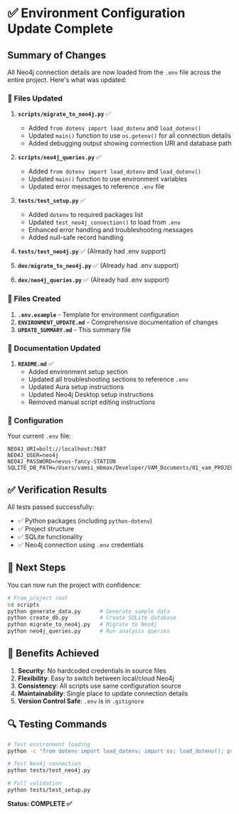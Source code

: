 # ✅ Environment Configuration Update Complete

## Summary of Changes

All Neo4j connection details are now loaded from the `.env` file across the entire project. Here's what was updated:

### 📁 Files Updated

1. **`scripts/migrate_to_neo4j.py`** ✅

   - Added `from dotenv import load_dotenv` and `load_dotenv()`
   - Updated `main()` function to use `os.getenv()` for all connection details
   - Added debugging output showing connection URI and database path

2. **`scripts/neo4j_queries.py`** ✅

   - Added `from dotenv import load_dotenv` and `load_dotenv()`
   - Updated `main()` function to use environment variables
   - Updated error messages to reference `.env` file

3. **`tests/test_setup.py`** ✅

   - Added `dotenv` to required packages list
   - Updated `test_neo4j_connection()` to load from `.env`
   - Enhanced error handling and troubleshooting messages
   - Added null-safe record handling

4. **`tests/test_neo4j.py`** ✅ (Already had .env support)

5. **`dev/migrate_to_neo4j.py`** ✅ (Already had .env support)

6. **`dev/neo4j_queries.py`** ✅ (Already had .env support)

### 📄 Files Created

1. **`.env.example`** - Template for environment configuration
2. **`ENVIRONMENT_UPDATE.md`** - Comprehensive documentation of changes
3. **`UPDATE_SUMMARY.md`** - This summary file

### 📖 Documentation Updated

1. **`README.md`** ✅
   - Added environment setup section
   - Updated all troubleshooting sections to reference `.env`
   - Updated Aura setup instructions
   - Updated Neo4j Desktop setup instructions
   - Removed manual script editing instructions

### 🔧 Configuration

Your current `.env` file:

```properties
NEO4J_URI=bolt://localhost:7687
NEO4J_USER=neo4j
NEO4J_PASSWORD=nevus-fancy-STATION
SQLITE_DB_PATH=/Users/vamsi_mbmax/Developer/VAM_Documents/01_vam_PROJECTS/LEARNING/proj_Databases/dev_proj_Databases/practise_db_relational_to_graph_project/data/applications.db
```

## ✅ Verification Results

All tests passed successfully:

- ✅ Python packages (including `python-dotenv`)
- ✅ Project structure
- ✅ SQLite functionality
- ✅ Neo4j connection using `.env` credentials

## 🚀 Next Steps

You can now run the project with confidence:

```bash
# From project root
cd scripts
python generate_data.py      # Generate sample data
python create_db.py          # Create SQLite database
python migrate_to_neo4j.py   # Migrate to Neo4j
python neo4j_queries.py      # Run analysis queries
```

## 🎯 Benefits Achieved

1. **Security**: No hardcoded credentials in source files
2. **Flexibility**: Easy to switch between local/cloud Neo4j
3. **Consistency**: All scripts use same configuration source
4. **Maintainability**: Single place to update connection details
5. **Version Control Safe**: `.env` is in `.gitignore`

## 🔍 Testing Commands

```bash
# Test environment loading
python -c "from dotenv import load_dotenv; import os; load_dotenv(); print('✅ Neo4j URI:', os.getenv('NEO4J_URI'))"

# Test Neo4j connection
python tests/test_neo4j.py

# Full validation
python tests/test_setup.py
```

**Status: COMPLETE ✅**
